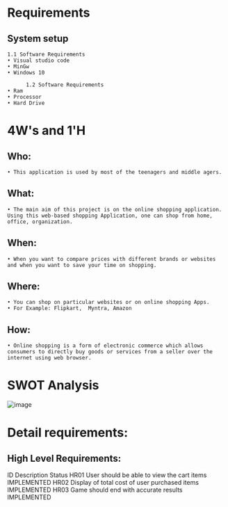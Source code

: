 # Requirements

## System setup
	1.1 Software Requirements
    • Visual studio code
    • MinGw
    • Windows 10

          1.2 Software Requirements
    • Ram
    • Processor
    • Hard Drive

# 4W's and 1'H
## Who:
    • This application is used by most of the teenagers and middle agers.
## What:
    • The main aim of this project is on the online shopping application. Using this web-based shopping Application, one can shop from home, office, organization.
## When:
    • When you want to compare prices with different brands or websites and when you want to save your time on shopping.


## Where:
    • You can shop on particular websites or on online shopping Apps. 
    • For Example: Flipkart,  Myntra, Amazon

## How:
    • Online shopping is a form of electronic commerce which allows consumers to directly buy goods or services from a seller over the internet using web browser.

# SWOT Analysis
![image](https://user-images.githubusercontent.com/86166803/132090156-bb062a8c-4264-4061-9605-faf71522784f.png)

# Detail requirements: 
## High Level Requirements:
ID	Description	Status
HR01	User should be able to view the cart items	IMPLEMENTED
HR02	Display of total cost of user purchased items	IMPLEMENTED
HR03	Game should end with accurate results	IMPLEMENTED
